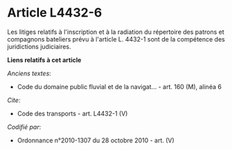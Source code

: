 # Article L4432-6

Les litiges relatifs à l'inscription et à la radiation du répertoire des patrons et compagnons bateliers prévu à l'article L.
4432-1 sont de la compétence des juridictions judiciaires.

**Liens relatifs à cet article**

_Anciens textes_:

  - Code du domaine public fluvial et de la navigat... - art. 160 (M), alinéa 6

_Cite_:

  - Code des transports - art. L4432-1 (V)

_Codifié par_:

  - Ordonnance n°2010-1307 du 28 octobre 2010 - art. (V)
